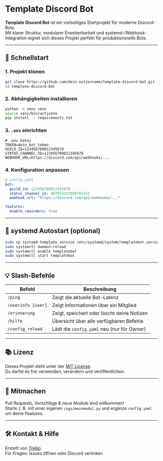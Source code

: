 # Template Discord Bot

**Template Discord Bot** ist ein vielseitiges Startprojekt für moderne Discord-Bots.  
Mit klarer Struktur, modularer Erweiterbarkeit und systemd-/Webhook-Integration eignet sich dieses Projekt perfekt für produktionsreife Bots.

---

## 🚀 Schnellstart

### 1. Projekt klonen

```bash
git clone https://github.com/dein-nutzername/template-discord-bot.git
cd template-discord-bot
```

### 2. Abhängigkeiten installieren

```bash
python -m venv venv
source venv/bin/activate
pip install -r requirements.txt
```

### 3. `.env` einrichten

```env
# .env Datei
TOKEN=dein_bot_token
GUILD_ID=123456789012345678
STATUS_CHANNEL_ID=123456789012345678
WEBHOOK_URL=https://discord.com/api/webhooks/...
```

### 4. Konfiguration anpassen

```yaml
# config.yaml
bot:
  guild_id: 123456789012345678
  status_channel_id: 987654321098765432
  webhook_url: "https://discord.com/api/webhooks/..."

features:
  enable_reminders: true
```

---

## 🔁 systemd Autostart (optional)

```bash
sudo cp systemd-template.service /etc/systemd/system/templatebot.service
sudo systemctl daemon-reload
sudo systemctl enable templatebot
sudo systemctl start templatebot
```

---

## 💡 Slash-Befehle

| Befehl              | Beschreibung                                        |
|---------------------|-----------------------------------------------------|
| `/ping`             | Zeigt die aktuelle Bot-Latenz                       |
| `/userinfo [user]`  | Zeigt Informationen über ein Mitglied               |
| `/erinnerung`       | Zeigt, speichert oder löscht deine Notizen          |
| `/hilfe`            | Übersicht über alle verfügbaren Befehle             |
| `/config_reload`    | Lädt die `config.yaml` neu (nur für Owner)          |

---

## 📚 Lizenz

Dieses Projekt steht unter der [MIT License](LICENSE).  
Du darfst es frei verwenden, verändern und veröffentlichen.

---

## 🤝 Mitmachen

Pull Requests, Vorschläge & neue Module sind willkommen!  
Starte z. B. mit einer eigenen `cogs/meinmodul.py` und ergänze `config.yaml` um deine Features.

---

## 🛠 Kontakt & Hilfe

Erstellt von [Treiko](https://github.com/Treiko-ctrl)  
Für Fragen: Issues öffnen oder Discord verlinken
